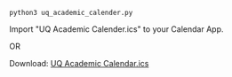 ```
python3 uq_academic_calender.py
```

Import "UQ Academic Calender.ics" to your Calendar App.

OR

Download: [UQ Academic Calendar.ics](https://raw.githubusercontent.com/0xTaiyang/UQ-Academic-Calendar/main/UQ%20Academic%20Calender.ics)
